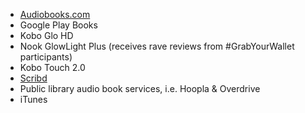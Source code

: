 * [Audiobooks.com](http://audiobooks.com/)
* Google Play Books
* Kobo Glo HD
* Nook GlowLight Plus (receives rave reviews from #GrabYourWallet participants)
* Kobo Touch 2.0
* [Scribd](https://www.scribd.com/)
* Public library audio book services, i.e. Hoopla & Overdrive
* iTunes
